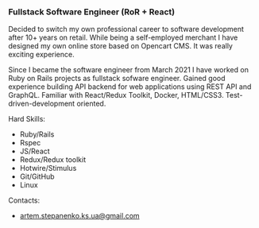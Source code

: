 ### Fullstack Software Engineer (RoR + React)

Decided to switch my own professional career to software development after 10+ years on retail.
While being a self-employed merchant I have designed my own online store based on Opencart CMS.
It was really exciting experience.

Since I became the software engineer from March 2021 I have worked on Ruby on Rails projects as fullstack sofware engineer. Gained good experience building API backend for web applications using REST API and GraphQL. Familiar with React/Redux Toolkit, Docker, HTML/CSS3. Test-driven-development oriented.

Hard Skills:
- Ruby/Rails
- Rspec
- JS/React
- Redux/Redux toolkit
- Hotwire/Stimulus
- Git/GitHub 
- Linux

Contacts:
- artem.stepanenko.ks.ua@gmail.com
